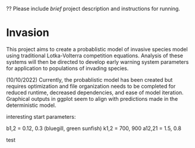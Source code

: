 ?? Please include *brief* project description and instructions for running.
# Invasion

This project aims to create a probablistic model of invasive species model using traditional Lotka-Volterra competition equations. Analysis of these systems will then be directed to develop early warning system parameters for application to populations of invading species.

(10/10/2022) Currently, the probablistic model has been created but requires optimization and file organization needs to be completed for reduced runtime, decreased dependencies, and ease of model iteration. Graphical outputs in ggplot seem to align with predictions made in the deterministic model.

interesting start parameters:

b1,2 = 0.12, 0.3 (bluegill, green sunfish) k1,2 = 700, 900 a12,21 = 1.5, 0.8

test
